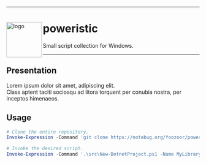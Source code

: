 ***

<div>
    <img align="left" height="92" src="https://cdn-icons-png.flaticon.com/512/1599/1599768.png" alt="logo">
    <h1>poweristic</h1>
    <p>Small script collection for Windows.</p>
</div>

***

## Presentation

Lorem ipsum dolor sit amet, adipiscing elit.  
Class aptent taciti sociosqu ad litora torquent per conubia nostra, per inceptos himenaeos.

## Usage

```powershell
# Clone the entire repository.
Invoke-Expression -Command 'git clone https://notabug.org/foozoor/poweristic.git'

# Invoke the desired script.
Invoke-Expression -Command '.\src\New-DotnetProject.ps1 -Name MyLibrary -Type Lib -Test Nunit'
```
